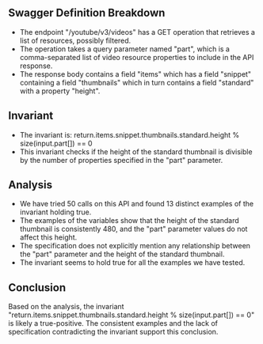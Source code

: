 ## Swagger Definition Breakdown
- The endpoint "/youtube/v3/videos" has a GET operation that retrieves a list of resources, possibly filtered.
- The operation takes a query parameter named "part", which is a comma-separated list of video resource properties to include in the API response.
- The response body contains a field "items" which has a field "snippet" containing a field "thumbnails" which in turn contains a field "standard" with a property "height".

## Invariant
- The invariant is: return.items.snippet.thumbnails.standard.height % size(input.part[]) == 0
- This invariant checks if the height of the standard thumbnail is divisible by the number of properties specified in the "part" parameter.

## Analysis
- We have tried 50 calls on this API and found 13 distinct examples of the invariant holding true.
- The examples of the variables show that the height of the standard thumbnail is consistently 480, and the "part" parameter values do not affect this height.
- The specification does not explicitly mention any relationship between the "part" parameter and the height of the standard thumbnail.
- The invariant seems to hold true for all the examples we have tested.

## Conclusion
Based on the analysis, the invariant "return.items.snippet.thumbnails.standard.height % size(input.part[]) == 0" is likely a true-positive. The consistent examples and the lack of specification contradicting the invariant support this conclusion.
